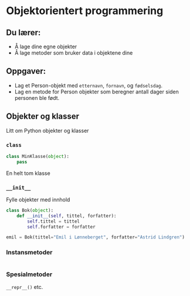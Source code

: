 # Objektorientert programmering

## Du lærer:
* Å lage dine egne objekter
* Å lage metoder som bruker data i objektene dine


## Oppgaver:
* Lag et Person-objekt med `etternavn`, `fornavn`, og `fødselsdag`.
* Lag en metode for Person objekter som beregner antall dager siden personen ble født.


## Objekter og klasser
Litt om Python objekter og klasser

### `class`
```python
class MinKlasse(object):
    pass
```
En helt tom klasse


### `__init__`
Fylle objekter med innhold
```python
class Bok(object):
    def __init__(self, tittel, forfatter):
        self.tittel = tittel
        self.forfatter = forfatter

emil = Bok(tittel="Emil i Lønneberget", forfatter="Astrid Lindgren")
```

### Instansmetoder
```python

```
### Spesialmetoder
`__repr__()` etc.
